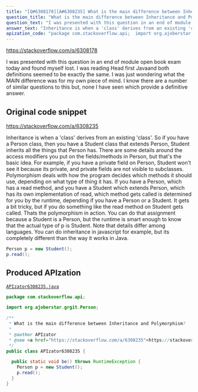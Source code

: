 ```yaml
---
title: "[Q#6308178][A#6308235] What is the main difference between Inheritance and Polymorphism?"
question_title: "What is the main difference between Inheritance and Polymorphism?"
question_text: "I was presented with this question in an end of module open book exam today and found myself lost. I was reading Head first Javaand both definitions seemed to be exactly the same. I was just wondering what the MAIN difference was for my own piece of mind. I know there are a number of similar questions to this but, none I have seen which provide a definitive answer."
answer_text: "Inheritance is when a 'class' derives from an existing 'class'.  So if you have a Person class, then you have a Student class that extends Person, Student inherits all the things that Person has.  There are some details around the access modifiers you put on the fields/methods in Person, but that's the basic idea.  For example, if you have a private field on Person, Student won't see it because its private, and private fields are not visible to subclasses. Polymorphism deals with how the program decides which methods it should use, depending on what type of thing it has.  If you have a Person, which has a read method, and you have a Student which extends Person, which has its own implementation of read, which method gets called is determined for you by the runtime, depending if you have a Person or a Student.  It gets a bit tricky, but if you do something like the read method on Student gets called.  Thats the polymorphism in action.  You can do that assignment because a Student is a Person, but the runtime is smart enough to know that the actual type of p is Student. Note that details differ among languages.  You can do inheritance in javascript for example, but its completely different than the way it works in Java."
apization_code: "package com.stackoverflow.api;  import org.ajoberstar.grgit.Person;  /**  * What is the main difference between Inheritance and Polymorphism?  *  * @author APIzator  * @see <a href=\"https://stackoverflow.com/a/6308235\">https://stackoverflow.com/a/6308235</a>  */ public class APIzator6308235 {    public static void be() throws RuntimeException {     Person p = new Student();     p.read();   } }"
---
```


https://stackoverflow.com/q/6308178

I was presented with this question in an end of module open book exam today and found myself lost. I was reading Head first Javaand both definitions seemed to be exactly the same. I was just wondering what the MAIN difference was for my own piece of mind. I know there are a number of similar questions to this but, none I have seen which provide a definitive answer.



## Original code snippet

https://stackoverflow.com/a/6308235

Inheritance is when a &#x27;class&#x27; derives from an existing &#x27;class&#x27;.  So if you have a Person class, then you have a Student class that extends Person, Student inherits all the things that Person has.  There are some details around the access modifiers you put on the fields/methods in Person, but that&#x27;s the basic idea.  For example, if you have a private field on Person, Student won&#x27;t see it because its private, and private fields are not visible to subclasses.
Polymorphism deals with how the program decides which methods it should use, depending on what type of thing it has.  If you have a Person, which has a read method, and you have a Student which extends Person, which has its own implementation of read, which method gets called is determined for you by the runtime, depending if you have a Person or a Student.  It gets a bit tricky, but if you do something like
the read method on Student gets called.  Thats the polymorphism in action.  You can do that assignment because a Student is a Person, but the runtime is smart enough to know that the actual type of p is Student.
Note that details differ among languages.  You can do inheritance in javascript for example, but its completely different than the way it works in Java.

```java
Person p = new Student();
p.read();
```

## Produced APIzation

[`APIzator6308235.java`](https://github.com/pasqualesalza/apization-temp-data/raw/master/apizations/java/APIzator6308235.java)

```java
package com.stackoverflow.api;

import org.ajoberstar.grgit.Person;

/**
 * What is the main difference between Inheritance and Polymorphism?
 *
 * @author APIzator
 * @see <a href="https://stackoverflow.com/a/6308235">https://stackoverflow.com/a/6308235</a>
 */
public class APIzator6308235 {

  public static void be() throws RuntimeException {
    Person p = new Student();
    p.read();
  }
}

```